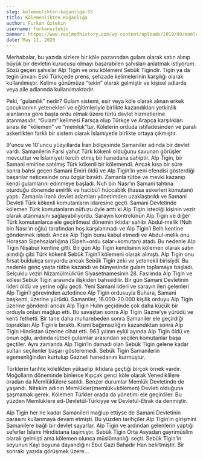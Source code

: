 ```yaml
---
slug: kolemenlikten-kaganliga-55
title: Kölemenlikten Kağanlığa
author: Furkan Öztekin
username: furkanoztekin
banner: https://www.realmofhistory.com/wp-content/uploads/2019/09/mamluks-slave-warriors-history_18-min.jpg
date: May 11, 2020
---
```


Merhabalar, bu yazıda sizlere bir köle pazarından gulam olarak satın alınıp büyük bir devletin kurucusu olmayı başarabilen şahısları anlatmak istiyorum. Sözü geçen şahıslar Alp Tigin ve onu kölemeni Sebük Tigindir. Tigin ya da tegin ünvanı Eski Türkçede prens, şehzade kelimelerinin karşılığı olarak kullanılmıştır. Kelime günümüze “tekin” olarak gelmiştir ve kişisel adlarda veya aile adlarında kullanılmaktadır.

Peki, “gulamlık” nedir? Gulam sistemi, esir veya köle olarak alınan erkek çocuklarının yetenekleri ve eğitimleriyle birlikte kazandıkları yetkinlik alanlarına göre başta ordu olmak üzere türlü devlet hizmetlerine atanmasıdır. “Gulam” kelimesi Farsça olup Türkçe ve Arapça karşılıkları sırası ile “kölemen” ve “memluk”tur. Kölelerin orduda istifadesinden ve paralı askerlikten farklı bir sistem olarak İslamiyetle birlikte ortaya çıkmıştır.

9'uncu ve 10'uncu yüzyıllarda İran bölgesinde Samaniler adında bir devlet vardı. Samanilerin Farsi yahut Türk kökenli olduğunu savunan görüşler mevcuttur ve İslamiyeti tercih etmiş bir hanedana sahiptir. Alp Tigin, bir Samani emirine satılmış Türk kökenli bir kölemendi. Ancak kısa bir süre sonra bahsi geçen Samani Emiri öldü ve Alp Tigin’in yeni efendisi gösterdiği başarılar neticesinde onu özgür bıraktı. Zamanla rütbe ve mevki kazanıp kendi gulamlarını edinmeye başladı. Nuh bin Nasr’ın Samani tahtına oturduğu dönemde emirlik ve hacibü’l hüccablık (hassa askerleri komutanı) yaptı. Zamanla İranlı devlet adamları yönetimden uzaklaştırıldı ve Samani Devleti Türk kökenli komutanların idaresine geçti. Samani Devletinde kölemen Türk komutanların nüfuzu öyle arttı ki Alp Tigin istediği kişinin vezir olarak atanmasını sağlayabiliyordu. Sarayın kontrolünün Alp Tigin ve diğer Türk komutanlarca ele geçirilmesi dönemin iktidar sahibi Abdul-melik (Nuh bin Nasr’ın oğlu) tarafından hoş karşılanmadı ve Alp Tigin’i Belh kentine göndermek istedi. Ancak Alp Tigin bunu kabul etmedi ve Abdul-melik onu Horasan Sipehsalarlığına (Sipeh=ordu salar=komutan) atadı. Bu nedenle Alp Tigin Nişabur kentine gitti. Bir gün Alp Tigin kendisinin kölemen olarak satın alındığı gibi Türk kökenli Sebük Tigin’i kölemeni olarak almıştı. Alp Tigin onu fırsat buldukça sınıyordu ancak Sebük Tigin zeki ve yetenekli birisiydi. Bu nedenle genç yaşta rütbe kazandı ve bünyesinde gulam toplamaya başladı. Selçuklu veziri Nizamülmülk’ün Siyasetnamesinin 28. Fasılında Alp Tigin ve kölesi Sebük Tigin arasında ilişkiden bahsedilir. Bir gün Samani Devletinin lideri öldü ve yerine oğlu geçti. Yeni Samani lideri ve sarayın ileri gelenleri Alp Tigin’i görevinden azledince Alp Tigin ordusuyla Buhara, Samani başkenti, üzerine yürüdü. Samaniler, 16.000-20.000 kişilik orduyu Alp Tigin üzerine gönderdi ancak Alp Tigin Hulm geçidinde çok daha küçük bir orduyla onları mağlup etti. Bu savaştan sonra Alp Tigin Gazne’ye yürüdü ve kenti fethetti. Bir tane daha muharebeden sonra Samaniler ele geçirdiği toprakları Alp Tigin’e bıraktı. Kısmi bağımsızlığını kazandıktan sonra Alp Tigin Hindistan üzerine cihat etti. 963 yılının eylül ayında Alp Tigin öldü ve onun oğlu, ardında rütbeli gulamlar arasından seçilen komutanlar başa geçtiler. Aynı zamanda Alp Tigin’in damadı olan Sebük Tigin gelene kadar sultan seçilenler başarı gösteremedi. Sebük Tigin Samanilerin egemenliğinden kurtulup Gazneli hanedanını kurmuştur.

Türklerin tarihte kölelikten yükselip iktidara geçtiği birçok örnek vardır. Moğolların döneminde binlerce Kıpçak genci köle olarak Venediklilere oradan da Memlüklülere satıldı. Benzer durumlar Memlük Devletinde de yaşandı. Nitekim adının Memlükler(memlük=kölemen) Devleti olduğuna şaşmamak gerek. Kölemen Türkler orada da yönetimi ele geçirdiler. Bu yüzden Memlüklere ed-Devletül-Türkiyye ve Devletül-Etrak da denmiştir.

Alp Tigin her ne kadar Samanileri mağlup ettiyse de Samani Devletinin parasını kullanmaya devam etmişti. Bu yüzden tarihçiler Alp Tigin’in girişmini Samanilere bağlı bir devlet sayarlar. Alp Tigin ve ardından gelenlerin yaptığı seferler İslamı Hindistana taşımıştır. Sebük Tigin Orta Asyadan gayrimüslim olarak gelmişti ama kölemen olunca müslümanlığı seçti. Sebük Tigin’in soyunun Kayı boyuna dayandığını Ebul Gazi Bahadır Han belirtmiştir. Bir sonraki yazıda görüşmek üzere…